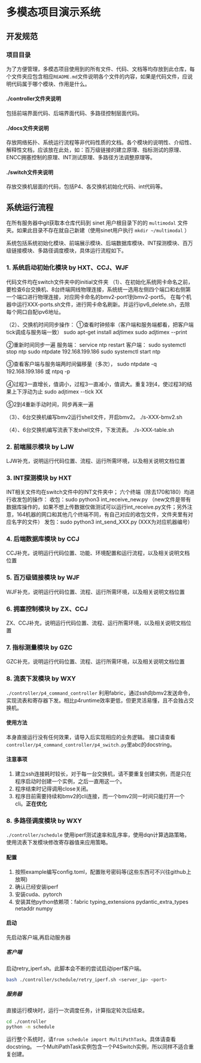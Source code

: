 # 多模态项目演示系统

## 开发规范
### 项目目录

为了方便管理，多模态项目使用到的所有文件、代码、文档等均存放到此仓库，每个文件夹应包含相应`README.md`文件说明各个文件的内容，如果是代码文件，应说明代码属于哪个模块、作用是什么。

#### ./controller文件夹说明
包括前端界面代码、后端界面代码、多路径控制层面代码。

#### ./docs文件夹说明
存放网络拓扑、系统运行流程等非代码性质的文档。各个模块的说明性、介绍性、解释性文档，应该放在此处，如：百万级链接的建立原理、指标测试的原理、ENCC拥塞控制的原理、INT测试原理、多路径方法调整原理等。

#### ./switch文件夹说明
存放交换机层面的代码，包括P4、各交换机初始化代码、int代码等。

## 系统运行流程
在所有服务器中git获取本仓库代码到 sinet 用户根目录下的的 `multimodal` 文件夹。如果此目录不存在就自己新建（使用sinet用户执行 `mkdir ~/multimodal` ）

系统包括系统初始化模块、前端展示模块、后端数据库模块、INT探测模块、百万级链接模块、多路径调度模块，具体运行流程如下。
### 1. 系统启动初始化模块 by HXT、CCJ、WJF
代码文件均在switch文件夹中的initial文件夹
（1）、在初始化系统网卡命名之前，要检查6台交换机、8台终端网线物理连接，系统统一选用左侧四个端口和右侧第一个端口进行物理连接，对应网卡命名的bmv2-port1到bmv2-port5。
在每个机器中运行XXX-ports.sh文件，进行网卡命名刷新。并运行ipv6_delete.sh，去除每个网口自配ipv6地址。

（2）、交换机时间同步操作：
①查看时钟频率（客户端和服务端都看，把客户端tick调成与服务端一致）
sudo apt-get install adjtimex
sudo adjtimex --print 

②重新时间同步一遍
服务端：
service ntp restart
客户端：
sudo systemctl stop ntp
sudo ntpdate 192.168.199.186
sudo systemctl start ntp

③查看客户端与服务端两时间偏移量（多次），
sudo ntpdate -q 192.168.199.186 或 ntpq -p

④过程3一直增长，值调小，过程3一直减小，值调大。重复3到4，使过程3的结果上下浮动为止
sudo adjtimex --tick  XX 

⑤2到4重新手动时间，同步再来一遍

（3）、6台交换机编写bmv2运行shell文件，开启bmv2。
./s-XXX-bmv2.sh

（4）、6台交换机编写流表下发shell文件，下发流表。
./s-XXX-table.sh

### 2. 前端展示模块 by LJW
LJW补充，说明运行代码位置、流程、运行所需环境，以及相关说明文档位置

### 3. INT探测模块 by HXT
INT相关文件均在switch文件中的INT文件夹中；
六个终端（除去170和180）均进行收发包的操作：
   收包：sudo python3 int_receive_new.py   （new文件是带有数据库操作的，如果不想上传数据仅做测试可以运行int_receive.py文件；另外注意，164机器的网口和其他几个终端不同，有自己对应的收包文件，文件夹里有对应名字的文件）
   发包：sudo python3 int_send_XXX.py       (XXX为对应机器编号）

### 4. 后端数据库模块 by CCJ
CCJ补充，说明运行代码位置、功能、环境配置和运行流程，以及相关说明文档位置

### 5. 百万级链接模块 by WJF
WJF补充，说明运行代码位置、流程、运行所需环境，以及相关说明文档位置

### 6. 拥塞控制模块 by ZX、CCJ
ZX、CCJ补充，说明运行代码位置、流程、运行所需环境，以及相关说明文档位置

### 7. 指标测量模块 by GZC
GZC补充，说明运行代码位置、流程、运行所需环境，以及相关说明文档位置

### 8. 流表下发模块 by WXY
`./controller/p4_command_controller`
利用fabric，通过ssh向bmv2发送命令，实现流表和寄存器下发。相比p4runtime效率更低，但更灵活易懂，且不会独占交换机。
#### 使用方法
本身直接运行没有任何效果，请导入后实现相应的业务逻辑。
接口请查看`controller/p4_command_controller/p4_switch.py`里abc的docstring。
#### 注意事项
1. 建立ssh连接耗时较长，对于每一台交换机，请不要重复创建实例，而是只在程序启动时创建一个实例，之后一直用这一个。
2. 程序结束时记得调用close关闭。
3. 程序目前需要持续和bmv2的cli连接，而一个bmv2同一时间只能打开一个cli。**正在优化**
### 8. 多路径调度模块 by WXY
`./controller/schedule`
使用iperf测试速率和乱序率，使用dqn计算选路策略，使用流表下发模块修改寄存器值来应用策略。
#### 配置
1. 按照example编写config.toml，配置账号密码等(这些东西可不兴往github上放啊)
2. 确认已经安装iperf
3. 安装cuda、pytorch
2. 安装其他python依赖项：fabric typing_extensions pydantic_extra_types netaddr numpy
#### 启动
先启动客户端,再启动服务器
##### 客户端
启动retry_iperf.sh。此脚本会不断的尝试启动iperf客户端。
```bash
bash ./controller/schedule/retry_iperf.sh <server_ip> <port>
```
##### 服务器
直接运行模块时，运行一次调度任务，计算指定轮次后结束。
```bash
cd ./controller
python -m schedule
```
运行整个系统时，请`from schedule import MultiPathTask`。具体请查看docstring。
一个MultiPathTask实例包含一个P4Switch实例，所以同样不适合重复创建。
